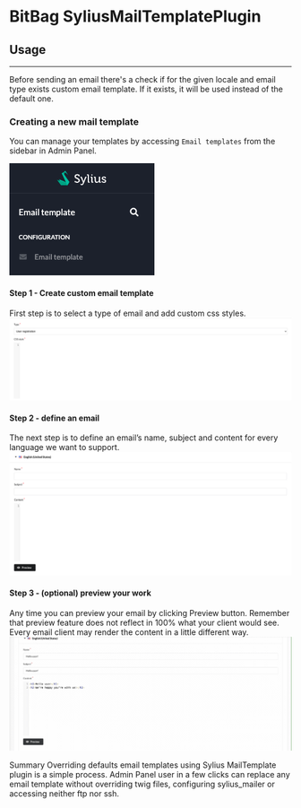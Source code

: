 # BitBag SyliusMailTemplatePlugin

## Usage

---

Before sending an email there's a check if for the given locale and email type exists custom email template. If it exists, it will be used instead of the default one.

### Creating a new mail template
You can manage your templates by accessing `Email templates` from the sidebar in Admin Panel.

![email-templates-admin-panel.png](images/email-templates-admin-panel.png)

#### Step 1 - Create custom email template
First step is to select a type of email and add custom css styles.
![img.png](images/email-type-and-css.png)

#### Step 2 - define an email
The next step is to define an email’s name, subject and content for every language we want to support.
![img.png](images/define-name-subject-content.png)

#### Step 3 - (optional) preview your work
Any time you can preview your email by clicking Preview button. Remember that preview feature does not reflect in 100% what your client would see. Every email client may render the content in a little different way.
![img.png](images/preview.gif)

Summary
Overriding defaults email templates using Sylius MailTemplate plugin is a simple process. Admin Panel user in a few clicks can replace any email template without overriding twig files, configuring sylius_mailer or accessing neither ftp nor ssh.
